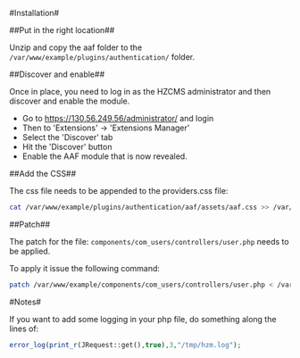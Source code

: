 #Installation#

##Put in the right location##

Unzip and copy the aaf folder to the `/var/www/example/plugins/authentication/` folder.

##Discover and enable##

Once in place, you need to log in as the HZCMS administrator and then discover and enable the module.

* Go to https://130.56.249.56/administrator/  and login
* Then to 'Extensions' -> 'Extensions Manager'
* Select the 'Discover' tab
* Hit the 'Discover' button
* Enable the AAF module that is now revealed.

##Add the CSS##

The css file needs to be appended to the providers.css file:

```bash
cat /var/www/example/plugins/authentication/aaf/assets/aaf.css >> /var/www/example/components/com_users/assets/css/providers.css
```

##Patch##

The patch for the file: `components/com_users/controllers/user.php` needs to be applied.

To apply it issue the following command:

```bash
patch /var/www/example/components/com_users/controllers/user.php < /var/www/example/plugins/authentication/aaf/assets/user.patch 
```

#Notes#

If you want to add some logging in your php file, do something along the lines of:

```php
error_log(print_r(JRequest::get(),true),3,"/tmp/hzm.log");
```

